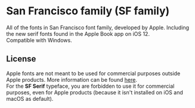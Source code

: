 # San Francisco family (SF family)
All of the fonts in San Francisco font family, developed by Apple. Including the new serif fonts found in the Apple Book app on iOS 12.  
Compatible with Windows.

## License
Apple fonts are not meant to be used for commercial purposes outside Apple products. More information can be found [here](https://github.com/windyboy1704/SFPro-JP/blob/master/license.md).  
For the **SF Serif** typeface, you are forbidden to use it for commercial purposes, even for Apple products (because it isn't installed on iOS and macOS as default).
